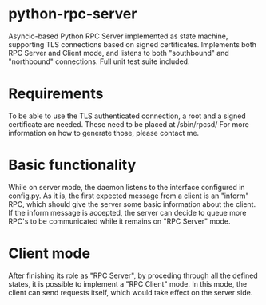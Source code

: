 # python-rpc-server
Asyncio-based Python RPC Server implemented as state machine, supporting TLS connections based on signed certificates. Implements both RPC Server and Client mode, and listens to both "southbound" and "northbound" connections. Full unit test suite included.

# Requirements
To be able to use the TLS authenticated connection, a root and a signed certificate are needed.
These need to be placed at /sbin/rpcsd/
For more information on how to generate those, please contact me.

# Basic functionality
While on server mode, the daemon listens to the interface configured in config.py.
As it is, the first expected message from a client is an "inform" RPC, which should give the server some basic information about the client.
If the inform message is accepted, the server can decide to queue more RPC's to be communicated while it remains on "RPC Server" mode.

# Client mode
After finishing its role as "RPC Server", by proceding through all the defined states, it is possible to implement a "RPC Client" mode.
In this mode, the client can send requests itself, which would take effect on the server side.
